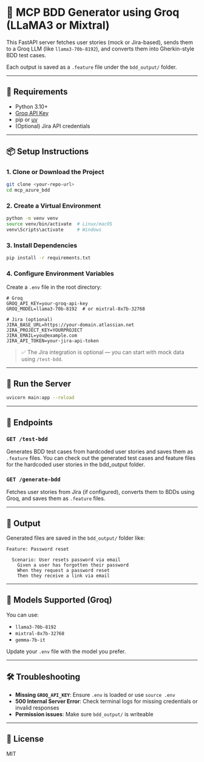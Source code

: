 # 🚀 MCP BDD Generator using Groq (LLaMA3 or Mixtral)

This FastAPI server fetches user stories (mock or Jira-based), sends them to a Groq LLM (like `llama3-70b-8192`), and converts them into Gherkin-style BDD test cases.

Each output is saved as a `.feature` file under the `bdd_output/` folder.

---

## 🧰 Requirements

- Python 3.10+
- [Groq API Key](https://console.groq.com/)
- pip or [uv](https://github.com/astral-sh/uv)
- (Optional) Jira API credentials

---

## 📦 Setup Instructions

### 1. Clone or Download the Project

```bash
git clone <your-repo-url>
cd mcp_azure_bdd
```

### 2. Create a Virtual Environment

```bash
python -m venv venv
source venv/bin/activate  # Linux/macOS
venv\Scripts\activate     # Windows
```

### 3. Install Dependencies

```bash
pip install -r requirements.txt
```

### 4. Configure Environment Variables

Create a `.env` file in the root directory:

```env
# Groq
GROQ_API_KEY=your-groq-api-key
GROQ_MODEL=llama3-70b-8192  # or mixtral-8x7b-32768

# Jira (optional)
JIRA_BASE_URL=https://your-domain.atlassian.net
JIRA_PROJECT_KEY=YOURPROJECT
JIRA_EMAIL=you@example.com
JIRA_API_TOKEN=your-jira-api-token
```

> ✅ The Jira integration is optional — you can start with mock data using `/test-bdd`.

---

## 🚀 Run the Server

```bash
uvicorn main:app --reload
```

---

## 🧪 Endpoints

### `GET /test-bdd`

Generates BDD test cases from hardcoded user stories and saves them as `.feature` files.
You can check out the generated test cases and feature files for the hardcoded user stories in the bdd_output folder.

### `GET /generate-bdd`

Fetches user stories from Jira (if configured), converts them to BDDs using Groq, and saves them as `.feature` files.

---

## 📂 Output

Generated files are saved in the `bdd_output/` folder like:

```gherkin
Feature: Password reset

  Scenario: User resets password via email
    Given a user has forgotten their password
    When they request a password reset
    Then they receive a link via email
```

---

## 🧠 Models Supported (Groq)

You can use:
- `llama3-70b-8192`
- `mixtral-8x7b-32768`
- `gemma-7b-it`

Update your `.env` file with the model you prefer.

---

## 🛠 Troubleshooting

- **Missing `GROQ_API_KEY`**: Ensure `.env` is loaded or use `source .env`
- **500 Internal Server Error**: Check terminal logs for missing credentials or invalid responses
- **Permission issues**: Make sure `bdd_output/` is writeable

---

## 📌 License

MIT
